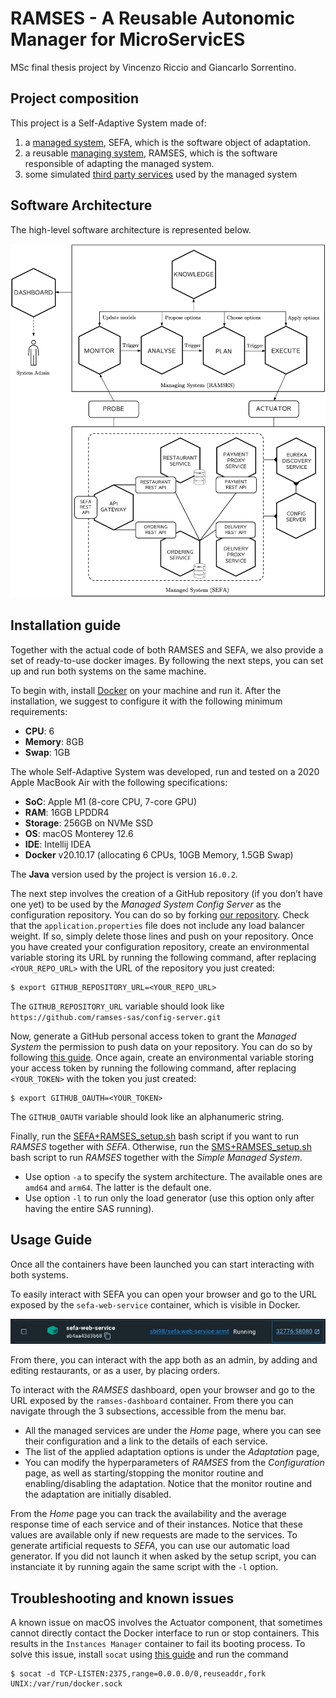 # RAMSES - A Reusable Autonomic Manager for MicroServicES
MSc final thesis project by Vincenzo Riccio and Giancarlo Sorrentino.

## Project composition
This project is a Self-Adaptive System made of:

1. a [managed system](./managed-system/README.md), SEFA, which is the software object of adaptation.
2. a reusable [managing system](./managing-system/README.md), RAMSES, which is the software responsible of adapting the managed system.
3. some simulated [third party services](./third-party-services/README.md) used by the managed system


## Software Architecture
The high-level software architecture is represented below.

![High-level architecture](./documents/Managed%20System/Managing%2BManaged.png)


## Installation guide
Together with the actual code of both RAMSES and SEFA, we also provide a set of ready-to-use docker images. By following the next steps, you can set up and run both systems on the same machine. 

To begin with, install [Docker](https://www.docker.com/) on your machine and run it. After the installation, we suggest to configure it with the following minimum requirements:
- **CPU**: 6
- **Memory**: 8GB
- **Swap**: 1GB

The whole Self-Adaptive System was developed, run and tested on a 2020 Apple MacBook Air with the following specifications:
- **SoC**: Apple M1 (8-core CPU, 7-core GPU)
- **RAM**: 16GB LPDDR4
- **Storage**: 256GB on NVMe SSD
- **OS**: macOS Monterey 12.6
- **IDE**: Intellij IDEA
- **Docker** v20.10.17 (allocating 6 CPUs, 10GB Memory, 1.5GB Swap)

The **Java** version used by the project is version `16.0.2`.

The next step involves the creation of a GitHub repository (if you don’t have one yet) to be used by the _Managed System Config Server_ as the configuration repository. You can do so by forking [our repository](https://github.com/ramses-sas/config-server). Check that the `application.properties` file does not include any load balancer weight. If so, simply delete those lines and push on your repository. Once you have created your configuration repository, create an environmental variable storing its URL by running the following command, after replacing `<YOUR_REPO_URL>` with the URL of the repository you just created:
```
$ export GITHUB_REPOSITORY_URL=<YOUR_REPO_URL>
```
The `GITHUB_REPOSITORY_URL` variable should look like `https://github.com/ramses-sas/config-server.git`

Now, generate a GitHub personal access token to grant the _Managed System_ the permission to push data on your repository. You can do so by following [this guide](https://docs.github.com/en/authentication/keeping-your-account-and-data-secure/creating-a-personal-access-token).
Once again, create an environmental variable storing your access token by running the following command, after replacing `<YOUR_TOKEN>` with the token you just created:
```
$ export GITHUB_OAUTH=<YOUR_TOKEN> 
```
The `GITHUB_OAUTH` variable should look like an alphanumeric string.

Finally, run the [SEFA+RAMSES_setup.sh](SEFA%2BRAMSES_setup.sh) bash script if you want to run _RAMSES_ together with _SEFA_. Otherwise, run the [SMS+RAMSES_setup.sh](SMS%2BRAMSES_setup.sh) bash script to run _RAMSES_ together with the _Simple Managed System_.
- Use option `-a` to specify the system architecture. The available ones are `amd64` and `arm64`. The latter is the default one.
- Use option `-l` to run only the load generator (use this option only after having the entire SAS running).

## Usage Guide
Once all the containers have been launched you can start interacting with both systems. 

To easily interact with SEFA you can open your browser and go to the URL exposed by the `sefa-web-service` container, which is visible in Docker. 

![Docker Container Example](./documents/Docker%20Container%20Example.png)

From there, you can interact with the app both as an admin, by adding and editing restaurants, or as a user, by placing orders. 

To interact with the _RAMSES_ dashboard, open your browser and go to the URL exposed by the `ramses-dashboard` container. From there you can navigate through the 3 subsections, accessible from the menu bar.
- All the managed services are under the _Home_ page, where you can see their configuration and a link to the details of each service.
- The list of the applied adaptation options is under the _Adaptation_ page, 
- You can modify the hyperparameters of _RAMSES_ from the _Configuration_ page, as well as starting/stopping the monitor routine and enabling/disabling the adaptation. Notice that the monitor routine and the adaptation are initially disabled.

From the _Home_ page you can track the availability and the average response time of each service and of their instances. Notice that these values are available only if new requests are made to the services. To generate artificial requests to _SEFA_, you can use our automatic load generator. If you did not launch it when asked by the setup script, you can instanciate it by running again the same script with the `-l` option.

## Troubleshooting and known issues
A known issue on macOS involves the Actuator component, that sometimes cannot directly contact the Docker interface to run or stop containers. This results in the `Instances Manager` container to fail its booting process. To solve this issue, install `socat` using [this guide](https://stackoverflow.com/questions/16808543/install-socat-on-mac) and run the command 
```
$ socat -d TCP-LISTEN:2375,range=0.0.0.0/0,reuseaddr,fork UNIX:/var/run/docker.sock
```




